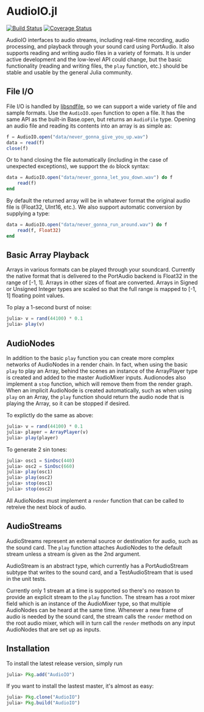 AudioIO.jl
==========

[![Build Status](https://travis-ci.org/ssfrr/AudioIO.jl.png?branch=master)](https://travis-ci.org/ssfrr/AudioIO.jl)
[![Coverage Status](https://coveralls.io/repos/ssfrr/AudioIO.jl/badge.png?branch=master)](https://coveralls.io/r/ssfrr/AudioIO.jl?branch=master)

AudioIO interfaces to audio streams, including real-time recording, audio
processing, and playback through your sound card using PortAudio. It also
supports reading and writing audio files in a variety of formats. It is under
active development and the low-level API could change, but the basic
functionality (reading and writing files, the `play` function, etc.) should be
stable and usable by the general Julia community.

File I/O
--------

File I/O is handled by [libsndfile](http://www.mega-nerd.com/libsndfile/), so
we can support a wide variety of file and sample formats. Use the
`AudioIO.open` function to open a file. It has the same API as the built-in
Base.open, but returns an `AudioFile` type. Opening an audio file and reading
its contents into an array is as simple as:

```julia
f = AudioIO.open("data/never_gonna_give_you_up.wav")
data = read(f)
close(f)
```

Or to hand closing the file automatically (including in the case of unexpected
exceptions), we support the `do` block syntax:

```julia
data = AudioIO.open("data/never_gonna_let_you_down.wav") do f
    read(f)
end
```

By default the returned array will be in whatever format the original audio file is
(Float32, UInt16, etc.). We also support automatic conversion by supplying a type:

```julia
data = AudioIO.open("data/never_gonna_run_around.wav") do f
    read(f, Float32)
end
```

Basic Array Playback
--------------------

Arrays in various formats can be played through your soundcard. Currently the
native format that is delivered to the PortAudio backend is Float32 in the
range of [-1, 1]. Arrays in other sizes of float are converted. Arrays
in Signed or Unsigned Integer types are scaled so that the full range is
mapped to [-1, 1] floating point values.

To play a 1-second burst of noise:

```julia
julia> v = rand(44100) * 0.1
julia> play(v)
```

AudioNodes
----------

In addition to the basic `play` function you can create more complex networks
of AudioNodes in a render chain. In fact, when using the basic `play` to play
an Array, behind the scenes an instance of the ArrayPlayer type is created
and added to the master AudioMixer inputs. Audionodes also implement a `stop`
function, which will remove them from the render graph. When an implicit
AudioNode is created automatically, such as when using `play` on an Array, the
`play` function should return the audio node that is playing the Array, so it
can be stopped if desired.

To explictly do the same as above:

```julia
julia> v = rand(44100) * 0.1
julia> player = ArrayPlayer(v)
julia> play(player)
```

To generate 2 sin tones:

```julia
julia> osc1 = SinOsc(440)
julia> osc2 = SinOsc(660)
julia> play(osc1)
julia> play(osc2)
julia> stop(osc1)
julia> stop(osc2)
```

All AudioNodes must implement a `render` function that can be called to
retreive the next block of audio.

AudioStreams
------------

AudioStreams represent an external source or destination for audio, such as the
sound card. The `play` function attaches AudioNodes to the default stream
unless a stream is given as the 2nd argument.

AudioStream is an abstract type, which currently has a PortAudioStream subtype
that writes to the sound card, and a TestAudioStream that is used in the unit
tests.

Currently only 1 stream at a time is supported so there's no reason to provide
an explicit stream to the `play` function. The stream has a root mixer field
which is an instance of the AudioMixer type, so that multiple AudioNodes
can be heard at the same time. Whenever a new frame of audio is needed by the
sound card, the stream calls the `render` method on the root audio mixer, which
will in turn call the `render` methods on any input AudioNodes that are set
up as inputs.

Installation
------------

To install the latest release version, simply run

```julia
julia> Pkg.add("AudioIO")
```

If you want to install the lastest master, it's almost as easy:

```julia
julia> Pkg.clone("AudioIO")
julia> Pkg.build("AudioIO")
```

